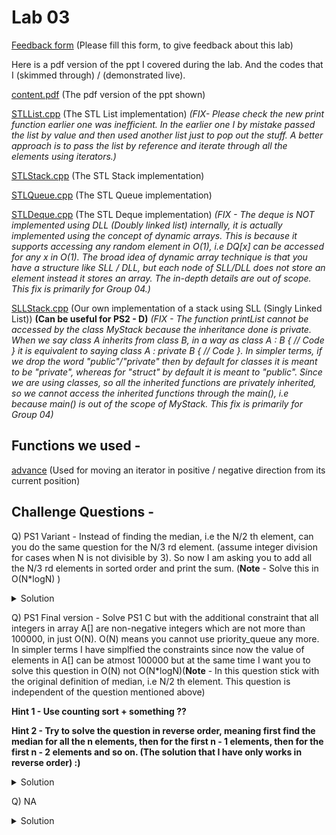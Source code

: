 # Lab 03

  [Feedback form](https://docs.google.com/forms/d/e/1FAIpQLScLeIezAu3Bueokx98FzaNraoK_90lxMd6trBRnnNLXKQjojg/viewform?usp=sf_link) (Please fill this form, to give feedback about this lab)

Here is a pdf version of the ppt I covered during the lab. And the codes that I (skimmed through) / (demonstrated live).

  [content.pdf](https://sidhant007.github.io/CS2040C/lab03/content.pdf) (The pdf version of the ppt shown)

  [STLList.cpp](https://sidhant007.github.io/CS2040C/lab03/STLList.cpp) (The STL List implementation) *(FIX- Please check the new print function earlier one was inefficient. In the earlier one I by mistake passed the list by value and then used another list just to pop out the stuff. A better approach is to pass the list by reference and iterate through all the elements using iterators.)*

  [STLStack.cpp](https://sidhant007.github.io/CS2040C/lab03/STLStack.cpp) (The STL Stack implementation)

  [STLQueue.cpp](https://sidhant007.github.io/CS2040C/lab03/STLQueue.cpp) (The STL Queue implementation)

  [STLDeque.cpp](https://sidhant007.github.io/CS2040C/lab03/STLDeque.cpp) (The STL Deque implementation) *(FIX - The deque is NOT implemented using DLL (Doubly linked list) internally, it is actually implemented using the concept of dynamic arrays. This is because it supports accessing any random element in O(1), i.e DQ[x] can be accessed for any x in O(1). The broad idea of dynamic array technique is that you have a structure like SLL / DLL, but each node of SLL/DLL does not store an element instead it stores an array. The in-depth details are out of scope. This fix is primarily for Group 04.)*

  [SLLStack.cpp](https://sidhant007.github.io/CS2040C/lab03/SLLStack.cpp) (Our own implementation of a stack using SLL (Singly Linked List)) **(Can be useful for PS2 - D)** *(FIX - The function printList cannot be accessed by the class MyStack because the inheritance done is private. When we say class A inherits from class B, in a way as class A : B { // Code } it is equivalent to saying class A : private B { // Code }. In simpler terms, if we drop the word "public"/"private" then by default for classes it is meant to be "private", whereas for "struct" by default it is meant to "public". Since we are using classes, so all the inherited functions are privately inherited, so we cannot access the inherited functions through the main(), i.e because main() is out of the scope of MyStack. This fix is primarily for Group 04)*

## Functions we used - 
  [advance](http://en.cppreference.com/w/cpp/iterator/advance) (Used for moving an iterator in positive / negative direction from its current position)

## Challenge Questions - 

Q) <a name="Q1"></a> PS1 Variant - Instead of finding the median, i.e the N/2 th element, can you do the same question for the N/3 rd element. (assume integer division for cases when N is not divisible by 3). So now I am asking you to add all the N/3 rd elements in sorted order and print the sum. (**Note** - Solve this in O(N*logN) )

<details>
  <summary>Solution</summary>
  Just try to maintain a 1:2 ratio in the 2 priority queues instead of a 1:1 ratio.
  <br>
  (Assuming you know the priority queue solution, if not then please watch <a href = "https://www.youtube.com/watch?v=VmogG01IjYc">this</a> for the first 3 minutes, to get a clear understanding)
</details>

Q) <a name="Q2"></a> PS1 Final version - Solve PS1 C but with the additional constraint that all integers in array A[] are non-negative integers which are not more than 100000, in just O(N). O(N) means you cannot use priority_queue any more. In simpler terms I have simplfied the constraints since now the value of elements in A[] can be atmost 100000 but at the same time I want you to solve this question in O(N) not O(N*logN)(**Note** - In this question stick with the original definition of median, i.e N/2 th element. This question is independent of the question mentioned above)

**Hint 1 - Use counting sort + something ??**

**Hint 2 - Try to solve the question in reverse order, meaning first find the median for all the n elements, then for the first n - 1 elements, then for the first n - 2 elements and so on. (The solution that I have only works in reverse order) :)**

<details>
  <summary>Solution</summary>
  <a href = "https://sidhant007.github.io/CS2040C/lab03/PS1_harder_variant.cpp">My solution</a>
  <br>
  PS - This solution does not do COUNTING SORT (since I implemented it for PS1 C, where I could not use counting sort since the numbers could be large but apart from the counting sort the remaining logic is O(N))
  <br> <br> <br>
  What is the broad idea ? <br> <br> <br>
  What I do is first keep the entire array in sorted order. Now I would rephrase the question to iteratively finding the median and removing an element (i.e the latest element) from this array.<br><br> 
  Example - <br>
  <ul>
  <li>For simplicity in this example, when N = even, we will just say that the median is the leftward element out of the 2 in between </li>
  <li>N = 6, array = [1, 3, 2, 5, 7, 4] </li>
  <li>sorted_array = [1, 2, 3, 4, 5, 7] </li>
  <li>My algo in outline - </li>
  <li>Find median, i.e 3 </li>
  <li>Now remove 4 (because in original array it was the last element) </li>
  <li>So sorted_array' = [1, 2, 3, x, 5, 7] (Here x denotes a deleted element) </li>
  <li>Again find median for this array, i.e = 3 </li>
  <li>Now remove 7 (second last element in original array) </li>
  <li>So sorted_array'' = [1, 2, 3, x, 5, x] </li>
  <li>Now median is =  2 </li>
  <li>Now remove 5 </li>
  <li>So array is [1, 2, 3, x, x, x] </li>
  <li>Median becomes 2. </li>
  <li>Now remove 2 </li>
  <li>Array becomes [1, x, 3, x, x, x] </li>
  <li>Median is 1 </li>
  <li>Array becomes [1, x, x, x, x, x] </li>
  <li>Median is 1. </li>
  <li>Sum up all the medians. </li>
  </ul>
  <br>
  <ul>
  <li>Now let us define some notation, a "x" denotes an "inactive cell" and a "number" denotes an "active cell". </li>
  <li>Also imaginve a pointer to the median of the sorted_arrays[], i.e initally it is at 3, then stays at 3. Then moves to 2, then statys at 2, the moves to 1 and then stays at 1. </li>
  <li>So if you carefully observe, in the above given method, we are ensured that after the deletion of an element in the sorted array at any given step, the median either remains at the same position, or moves to the next/previous "active cell". </li>
  <li>Do note, that actually moving slowly to the next/previous "active cell" can be slow and result in O(N^2) algorithm, so we need a fast method to quickly jump to the next/previous active cell </li>
  <li>For this I keep to arrays left_of[] and right_of[], here left_of[a] should denote the immediate "active cell" to the left of the indice "a". Initially left_of[a] = a, for all a. Similarly let right_of[a] denote the the immediate "active cell" to the right of the indice "a". Initially right_of[a] = a, for all a. </li>
  <li>Now, we will basically constantly maintain these 2 arrays for all the elements, in real time. So whenever we need to move to next / previous "active cell" we would simply look up in this array. The details of this portion are a bit hard to explain so I would recommend you to either go through the code / meet me after a lab to discuss this </li>
  </ul>
</details>

Q) NA

<details>
  <summary>Solution</summary>
  NA
</details>

